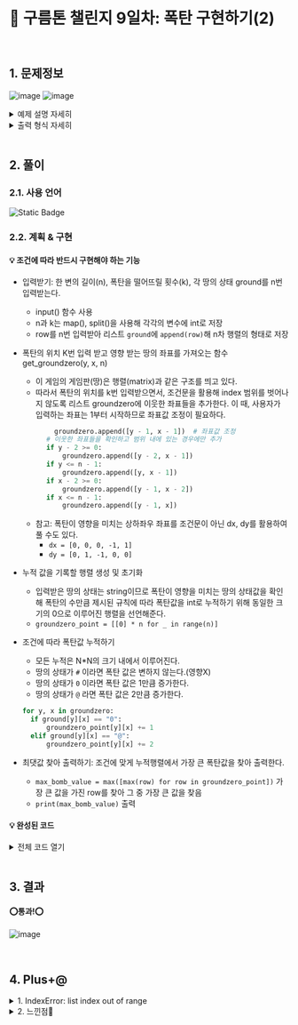 # 🧩 구름톤 챌린지 9일차: 폭탄 구현하기(2)
</br>

## 1. 문제정보
![image](https://github.com/hj4645/goormChallenge/assets/134211096/af52e165-e2c8-4fb0-8499-1d152fa94499)
![image](https://github.com/hj4645/goormChallenge/assets/134211096/8ec87586-4837-49a4-a159-6cf32b112a10)

  <details>
  <summary>예제 설명 자세히</summary>
    
![image](https://github.com/hj4645/goormChallenge/assets/134211096/94e1f4b3-f67c-454b-834b-19d59904823a)
![image](https://github.com/hj4645/goormChallenge/assets/134211096/3c0480f4-04fc-4fc1-af7b-35251e468aff)
![image](https://github.com/hj4645/goormChallenge/assets/134211096/79db7b08-0d45-4152-993a-8a5c125bcf3b)
![image](https://github.com/hj4645/goormChallenge/assets/134211096/ca570f44-a7b0-4e6d-8e88-396ededdb51c)
  </details>

  <details>
  <summary>출력 형식 자세히</summary>
  
![image](https://github.com/hj4645/goormChallenge/assets/134211096/b58efde9-a442-4767-b723-0bf936c91cc3)
  </details>
</br>

## 2. 풀이
### 2.1. 사용 언어
![Static Badge](https://img.shields.io/badge/python-%233776AB?style=for-the-badge&logo=python&logoColor=white)

### 2.2. 계획 & 구현
#### 💡 조건에 따라 반드시 구현해야 하는 기능

- 입력받기: 한 변의 길이(n), 폭탄을 떨어뜨릴 횟수(k), 각 땅의 상태 ground를 n번 입력받는다.
  - input() 함수 사용
  - n과 k는 map(), split()을 사용해 각각의 변수에 int로 저장
  - row를 n번 입력받아 리스트 `ground`에 `append(row)`해 n차 행렬의 형태로 저장

- 폭탄의 위치 K번 입력 받고 영향 받는 땅의 좌표를 가져오는 함수 get_groundzero(y, x, n)
  - 이 게임의 게임판(땅)은 행렬(matrix)과 같은 구조를 띄고 있다.
  - 따라서 폭탄의 위치를 k번 입력받으면서, 조건문을 활용해 index 범위를 벗어나지 않도록 리스트 groundzero에 이웃한 좌표들을 추가한다. 이 때, 사용자가 입력하는 좌표는 1부터 시작하므로 좌표값 조정이 필요하다.
  ```python
          groundzero.append([y - 1, x - 1])  # 좌표값 조정
        # 이웃한 좌표들을 확인하고 범위 내에 있는 경우에만 추가
        if y - 2 >= 0:
            groundzero.append([y - 2, x - 1])
        if y <= n - 1:
            groundzero.append([y, x - 1])
        if x - 2 >= 0:
            groundzero.append([y - 1, x - 2])
        if x <= n - 1:
            groundzero.append([y - 1, x])
  ```
  - 참고: 폭탄이 영향을 미치는 상하좌우 좌표를 조건문이 아닌 dx, dy를 활용하여 풀 수도 있다.
    - `dx = [0, 0, 0, -1, 1]`
    - `dy = [0, 1, -1, 0, 0]`

- 누적 값을 기록할 행렬 생성 및 초기화
  - 입력받은 땅의 상태는 string이므로 폭탄이 영향을 미치는 땅의 상태값을 확인해 폭탄의 수만큼 제시된 규칙에 따라 폭탄값을 int로 누적하기 위해 동일한 크기의 0으로 이루어진 행렬을 선언해준다.
  - `groundzero_point = [[0] * n for _ in range(n)]`

- 조건에 따라 폭탄값 누적하기
  - 모든 누적은 N*N의 크기 내에서 이루어진다. 
  - 땅의 상태가 `#` 이라면 폭탄 값은 변하지 않는다.(영향X)
  - 땅의 상태가 `0` 이라면 폭탄 값은 1만큼 증가한다.
  - 땅의 상태가 `@` 라면 폭탄 값은 2만큼 증가한다.
  ```python
  for y, x in groundzero:
    if ground[y][x] == "0":
        groundzero_point[y][x] += 1
    elif ground[y][x] == "@":
        groundzero_point[y][x] += 2
  ```
 
- 최댓값 찾아 출력하기: 조건에 맞게 누적행렬에서 가장 큰 폭탄값을 찾아 출력한다.
  - `max_bomb_value = max([max(row) for row in groundzero_point])` 가장 큰 값을 가진 row를 찾아 그 중 가장 큰 값을 찾음
  - `print(max_bomb_value)` 출력
  
#### 💡 완성된 코드

  <details>
  <summary>전체 코드 열기</summary>

```python
# 한 변의 길이 n과 폭탄을 떨어뜨릴 횟수 k 입력 받기
n, k = map(int, input().split(" "))

# 땅의 상태 행렬로 입력 받기
ground = []
for i in range(n):
    row = list(input().split(" "))
    ground.append(row)
    
# 폭탄의 위치 K번 입력 받고 영향 받는 땅의 좌표를 가져오는 함수 get_groundzero(n, k)
def get_groundzero(n, k):
    groundzero = []
    for i in range(k):
        y, x = map(int, input().split(" "))
        groundzero.append([y - 1, x - 1])  # 좌표값 조정
        # 이웃한 좌표들을 확인하고 범위 내에 있는 경우에만 추가
        if y - 2 >= 0:
            groundzero.append([y - 2, x - 1])
        if y <= n - 1:
            groundzero.append([y, x - 1])
        if x - 2 >= 0:
            groundzero.append([y - 1, x - 2])
        if x <= n - 1:
            groundzero.append([y - 1, x])
    
    return groundzero

groundzero = get_groundzero(n, k)

# 누적 값을 기록할 행렬 생성 및 초기화
groundzero_point = [[0] * n for _ in range(n)]

# 폭탄의 영향을 누적
for y, x in groundzero:
    if ground[y][x] == "0":
        groundzero_point[y][x] += 1
    elif ground[y][x] == "@":
        groundzero_point[y][x] += 2

# 최댓값 찾기
max_bomb_value = max([max(row) for row in groundzero_point])

print(max_bomb_value)
```
  </details>

</br>

## 3. 결과

#### ⭕통과!⭕
![image](https://github.com/hj4645/goormChallenge/assets/134211096/b899137d-fa5c-4683-a785-3211829cf5e1)

</br>

## 4. Plus+@
<details>
  <summary> 1. IndexError: list index out of range </summary>
  
  - 문제
    - 사용자가 입력하는 폭탄의 좌표시적점(1, 1)과 코드상 좌표시작점(0, 0)이 상이해 범위 지정 중 IndexError가 발생했디.
  - 해결
    - 폭탄이 영향을 미치는 좌표범위를 지정할 때 사용자와 코드상의 좌표시작점이 다른 것을 인지하고 있어야 한다.
    - 따라서 아래처럼 조건문을 이용해 폭탄이 영향을 미치는 좌표 중 index 범위를 벗어나지 않는 좌표만 리스트 groundzero에 담도록 지정해주어야 한다.
    ```python
        if y - 2 >= 0:
            groundzero.append([y - 2, x - 1])
        if y <= n - 1:
            groundzero.append([y, x - 1])
        if x - 2 >= 0:
            groundzero.append([y - 1, x - 2])
        if x <= n - 1:
            groundzero.append([y - 1, x])
    ```
</details>

<details>
  <summary>2. 느낀점💬</summary>
  
  - 지난번 구름찾기 문제와 유사하지만 해당 문제와 달리 좌표를 구하는 과정이 조금 더 복잡해진 느낌이었다.
  - 특히 대각선 윗부분은 제외하고 상하좌우(+폭탄을 떨어뜨리는 곳으로 지정한 좌표)의 좌표를 구할 때 `dx, dy`를 활용해 문제를 푸는 방법을 몰라 많이 헤맸다.
  - 그러나 손으로 직접 그려가며 규칙을 찾고 정리하고 나니 비로소 `dx, dy`로 문제를 풀이하는 방식을 이해함에 있어서 많이 도움이 되었다.
  - 또, 사용자가 입력한 행렬에 땅의 상태별로 상이한 수치를 누적하는 과정에서 오랫동안 고민했지만 결국 기존에 입력한 행렬은 그대로 두고, 폭탄값만을 누적하는 행렬을 하나 더 만들어 처리할 수 있었다.
</details>
